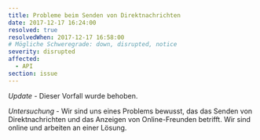 ```yaml
---
title: Probleme beim Senden von Direktnachrichten
date: 2017-12-17 16:24:00
resolved: true
resolvedWhen: 2017-12-17 16:58:00
# Mögliche Schweregrade: down, disrupted, notice
severity: disrupted
affected:
  - API
section: issue
---
```


*Update* - Dieser Vorfall wurde behoben.

*Untersuchung* - Wir sind uns eines Problems bewusst, das das Senden von Direktnachrichten und das Anzeigen von Online-Freunden betrifft. Wir sind online und arbeiten an einer Lösung.
